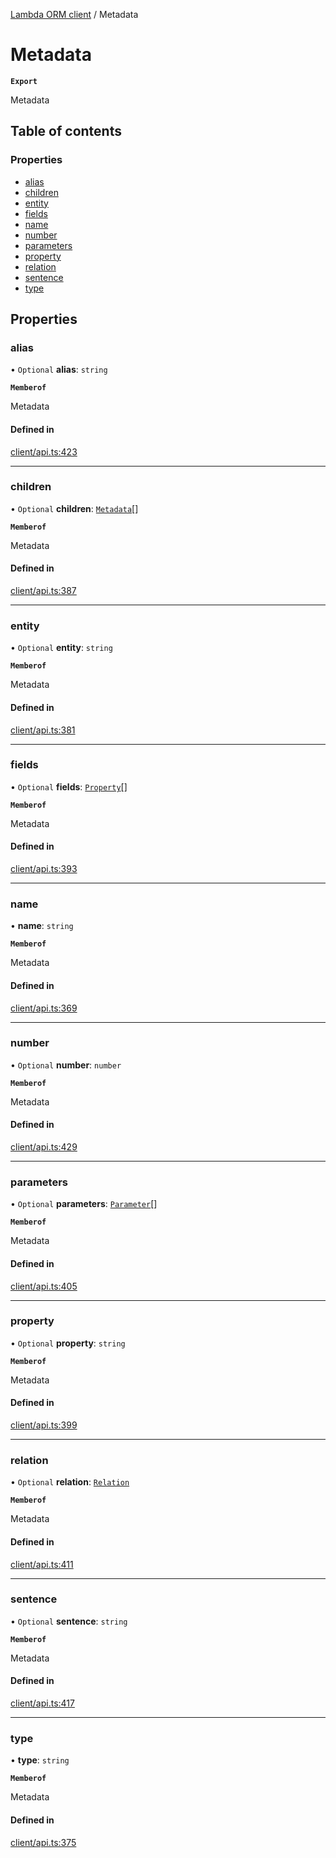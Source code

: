 [Lambda ORM client](../README.md) / Metadata

# Metadata

**`Export`**

Metadata

## Table of contents

### Properties

- [alias](Metadata.md#alias)
- [children](Metadata.md#children)
- [entity](Metadata.md#entity)
- [fields](Metadata.md#fields)
- [name](Metadata.md#name)
- [number](Metadata.md#number)
- [parameters](Metadata.md#parameters)
- [property](Metadata.md#property)
- [relation](Metadata.md#relation)
- [sentence](Metadata.md#sentence)
- [type](Metadata.md#type)

## Properties

### alias

• `Optional` **alias**: `string`

**`Memberof`**

Metadata

#### Defined in

[client/api.ts:423](https://github.com/FlavioLionelRita/lambdaorm-client-node/blob/7c52331/src/lib/client/api.ts#L423)

___

### children

• `Optional` **children**: [`Metadata`](Metadata.md)[]

**`Memberof`**

Metadata

#### Defined in

[client/api.ts:387](https://github.com/FlavioLionelRita/lambdaorm-client-node/blob/7c52331/src/lib/client/api.ts#L387)

___

### entity

• `Optional` **entity**: `string`

**`Memberof`**

Metadata

#### Defined in

[client/api.ts:381](https://github.com/FlavioLionelRita/lambdaorm-client-node/blob/7c52331/src/lib/client/api.ts#L381)

___

### fields

• `Optional` **fields**: [`Property`](Property.md)[]

**`Memberof`**

Metadata

#### Defined in

[client/api.ts:393](https://github.com/FlavioLionelRita/lambdaorm-client-node/blob/7c52331/src/lib/client/api.ts#L393)

___

### name

• **name**: `string`

**`Memberof`**

Metadata

#### Defined in

[client/api.ts:369](https://github.com/FlavioLionelRita/lambdaorm-client-node/blob/7c52331/src/lib/client/api.ts#L369)

___

### number

• `Optional` **number**: `number`

**`Memberof`**

Metadata

#### Defined in

[client/api.ts:429](https://github.com/FlavioLionelRita/lambdaorm-client-node/blob/7c52331/src/lib/client/api.ts#L429)

___

### parameters

• `Optional` **parameters**: [`Parameter`](Parameter.md)[]

**`Memberof`**

Metadata

#### Defined in

[client/api.ts:405](https://github.com/FlavioLionelRita/lambdaorm-client-node/blob/7c52331/src/lib/client/api.ts#L405)

___

### property

• `Optional` **property**: `string`

**`Memberof`**

Metadata

#### Defined in

[client/api.ts:399](https://github.com/FlavioLionelRita/lambdaorm-client-node/blob/7c52331/src/lib/client/api.ts#L399)

___

### relation

• `Optional` **relation**: [`Relation`](Relation.md)

**`Memberof`**

Metadata

#### Defined in

[client/api.ts:411](https://github.com/FlavioLionelRita/lambdaorm-client-node/blob/7c52331/src/lib/client/api.ts#L411)

___

### sentence

• `Optional` **sentence**: `string`

**`Memberof`**

Metadata

#### Defined in

[client/api.ts:417](https://github.com/FlavioLionelRita/lambdaorm-client-node/blob/7c52331/src/lib/client/api.ts#L417)

___

### type

• **type**: `string`

**`Memberof`**

Metadata

#### Defined in

[client/api.ts:375](https://github.com/FlavioLionelRita/lambdaorm-client-node/blob/7c52331/src/lib/client/api.ts#L375)

